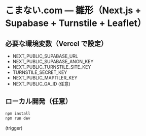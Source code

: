 
# こまない.com — 雛形（Next.js + Supabase + Turnstile + Leaflet）

## 必要な環境変数（Vercel で設定）
- NEXT_PUBLIC_SUPABASE_URL
- NEXT_PUBLIC_SUPABASE_ANON_KEY
- NEXT_PUBLIC_TURNSTILE_SITE_KEY
- TURNSTILE_SECRET_KEY
- NEXT_PUBLIC_MAPTILER_KEY
- NEXT_PUBLIC_GA_ID (任意)

## ローカル開発（任意）
```bash
npm install
npm run dev
```
(trigger)

